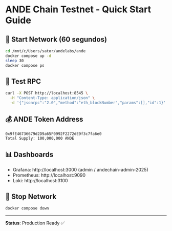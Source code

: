 # ANDE Chain Testnet - Quick Start Guide

## 🚀 Start Network (60 segundos)

```bash
cd /mnt/c/Users/sator/andelabs/ande
docker compose up -d
sleep 30
docker compose ps
```

## 📡 Test RPC

```bash
curl -X POST http://localhost:8545 \
  -H "Content-Type: application/json" \
  -d '{"jsonrpc":"2.0","method":"eth_blockNumber","params":[],"id":1}'
```

## 💰 ANDE Token Address

```
0x9fE46736679d2D9a65F0992F2272dE9f3c7fa6e0
Total Supply: 100,000,000 ANDE
```

## 📊 Dashboards

- Grafana: http://localhost:3000 (admin / andechain-admin-2025)
- Prometheus: http://localhost:9090
- Loki: http://localhost:3100

## 🛑 Stop Network

```bash
docker compose down
```

---

**Status**: Production Ready ✅
